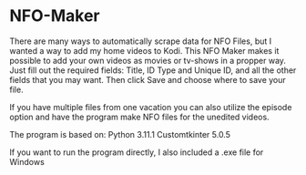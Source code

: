 # NFO-Maker

There are many ways to automatically scrape data for NFO Files, but I wanted a way to add my home videos to Kodi. This NFO Maker makes it possible to add your own videos as movies or tv-shows in a propper way. Just fill out the required fields: Title, ID Type and Unique ID, and all the other fields that you may want. Then click Save and choose where to save your file.

If you have multiple files from one vacation you can also utilize the episode option and have the program make NFO files for the unedited videos.

The program is based on:
Python 3.11.1
Customtkinter 5.0.5

If you want to run the program directly, I also included a .exe file for Windows
